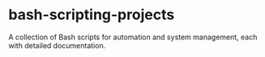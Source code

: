 # bash-scripting-projects
A collection of Bash scripts for automation and system management, each with detailed documentation.
